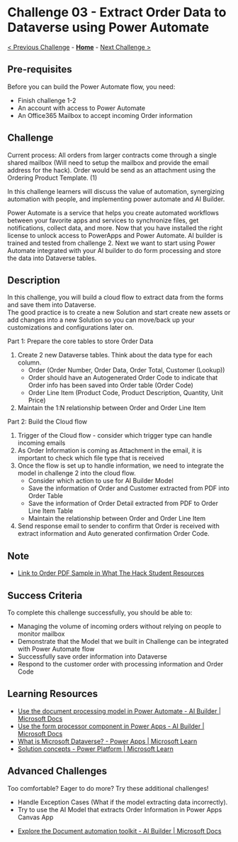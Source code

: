 # Challenge 03 - Extract Order Data to Dataverse using Power Automate

[< Previous Challenge](./Challenge-02.md) - **[Home](../README.md)** - [Next Challenge >](./Challenge-04.md)

## Pre-requisites

Before you can build the Power Automate flow, you need:
- Finish challenge 1-2
- An account with access to Power Automate
- An Office365 Mailbox to accept incoming Order information

## Challenge

Current process: All orders from  larger contracts come through a single shared mailbox (Will need to setup the mailbox and provide the email address for the hack). Order would be send as an attachment using the Ordering Product Template. (1)

In this challenge learners will discuss the value of automation, synergizing automation with people, and implementing power automate and AI Builder.

Power Automate is a service that helps you create automated workflows between your favorite apps and services to synchronize files, get notifications, collect data, and more. Now that you have installed the right license to unlock access to PowerApps and Power Automate. AI builder is trained and tested from challenge 2. Next we want to start using Power Automate integrated with your AI builder to do form processing and store the data into Dataverse tables. 

## Description

In this challenge, you will build a cloud flow to extract data from the forms and save them into Dataverse.  
The good practice is to create a new Solution and start create new assets or add changes into a new Solution so you can move/back up your customizations and configurations later on. 

Part 1: Prepare the core tables to store Order Data
1. Create 2 new Dataverse tables. Think about the data type for each column.
    * Order (Order Number, Order Data, Order Total, Customer (Lookup))
    * Order should have an Autogenerated Order Code to indicate that Order info has been saved into Order table (Order Code)
    * Order Line Item (Product Code, Product Description, Quantity, Unit Price)
2. Maintain the 1:N relationship between Order and Order Line Item
	
Part 2: Build the Cloud flow
1. Trigger of the Cloud flow - consider which trigger type can handle incoming emails
2. As Order Information is coming as Attachment in the email, it is important to check which file type that is received
3. Once the flow is set up to handle information, we need to integrate the model in challenge 2 into the cloud flow.
    * Consider which action to use for AI Builder Model
    * Save the information of Order and Customer extracted from PDF into Order Table
    * Save the information of Order Detail extracted from PDF to Order Line Item Table
    * Maintain the relationship between Order and Order Line Item
4. Send response email to sender to confirm that Order is received with extract information and Auto generated confirmation Order Code.

## Note

* [Link to Order PDF Sample in What The Hack Student Resources](https://github.com/tadthompson/WhatTheHack/blob/xxx-PowerPlatformBasic/xxx-PowerPlatformBasic/Student/Resources/TailspinToysBaseApp_20221202.zip)

## Success Criteria

To complete this challenge successfully, you should be able to:
- Managing the volume of incoming orders without relying on people to monitor mailbox
- Demonstrate that the Model that we built in Challenge can be integrated with Power Automate flow
- Successfully save order information into Dataverse
- Respond to the customer order with processing information and Order Code

## Learning Resources

* [Use the document processing model in Power Automate - AI Builder | Microsoft Docs](https://docs.microsoft.com/en-us/ai-builder/form-processing-model-in-flow)
* [Use the form processor component in Power Apps - AI Builder | Microsoft Docs](https://docs.microsoft.com/en-us/ai-builder/form-processor-component-in-powerapps)
* [What is Microsoft Dataverse? - Power Apps | Microsoft Learn](https://learn.microsoft.com/en-us/power-apps/maker/data-platform/data-platform-intro)
* [Solution concepts - Power Platform | Microsoft Learn](https://learn.microsoft.com/en-us/power-platform/alm/solution-concepts-alm)


## Advanced Challenges

Too comfortable? Eager to do more? Try these additional challenges!
- Handle Exception Cases (What if the model extracting data incorrectly).
- Try to use the AI Model that extracts Order Information in Power Apps Canvas App
* [Explore the Document automation toolkit - AI Builder | Microsoft Docs](https://docs.microsoft.com/en-us/ai-builder/doc-automation?msclkid=d7043197d0a211ec83ca9d25453fab57)


